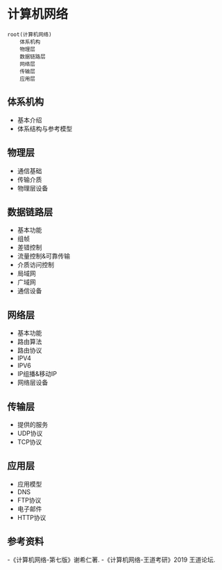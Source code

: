 
# 计算机网络

```mindmap
root(计算机网络)
    体系机构
    物理层
    数据链路层
    网络层
    传输层
    应用层
```

## 体系机构

- 基本介绍
- 体系结构与参考模型

## 物理层

- 通信基础
- 传输介质
- 物理层设备

## 数据链路层

- 基本功能
- 组帧
- 差错控制
- 流量控制&可靠传输
- 介质访问控制
- 局域网
- 广域网
- 通信设备

## 网络层

- 基本功能
- 路由算法
- 路由协议
- IPV4
- IPV6
- IP组播&移动IP
- 网络层设备

## 传输层

- 提供的服务
- UDP协议
- TCP协议

## 应用层

- 应用模型
- DNS
- FTP协议
- 电子邮件
- HTTP协议

## 参考资料

-《计算机网络-第七版》谢希仁著.
-《计算机网络-王道考研》2019 王道论坛.
